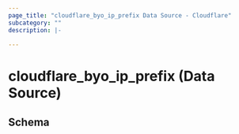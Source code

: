 ```yaml
---
page_title: "cloudflare_byo_ip_prefix Data Source - Cloudflare"
subcategory: ""
description: |-
  
---
```


# cloudflare_byo_ip_prefix (Data Source)




<!-- schema generated by tfplugindocs -->
## Schema


